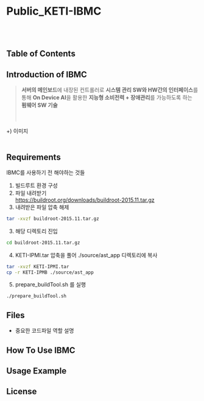 # Public_KETI-IBMC 
<br/><br/>
<!--## 목차 
<br/><br/>
## 프로젝트 목적 및 용도 
- 이 프로젝트는 무엇을 위한 것인가
- 어떤 문제를 해결할 수 있는가
- 어떤 사람들이 이 프로젝트를 사용하면 좋은가
- 어떻게 작동하는가
<br/><br/>
## 프로젝트를 시작하는 방법 
프로젝트를 처음 사용하기 위해 필요한 내용
- 프로젝트를 설치, 사용하기 위해 필요한 전제조건이 있는가
- 어떻게 설치, 사용, 테스트 하는가
- 설치 가이드 문서는 어디에 있는가
  - 실행환경 ( OS, 컴파일러 혹은 하드웨어 관련 / CPU, RAM / Built with C++.. )
  - 코드 실행전 설치해야할 패키지 혹은 의존성이 걸리는 문제들<br/>
<br/><br/>
## 중요 코드파일 
해당 파일이 무슨 역할인지 설명
<br/><br/>
## 사용 방법 
프로그램을 어떻게 작동시키는가, usage example 을 함께 작성
<br/><br/>
## 버전 관리 (업데이트 내역)
<br/><br/>
## License 
<br/><br/>
## Contributing 
<br/><br/>
## Contact & Authors 
-->  

## Table of Contents

## Introduction of IBMC  
> **서버의 메인보드**에 내장된 컨트롤러로 **시스템 관리 SW와 HW간의 인터페이스**를 통해 **On Device AI**을 활용한 **지능형 소비전력 + 장애관리**를 가능하도록 하는 **펌웨어 SW 기술**  
<br/><br/>

+) 이미지
<br/><br/>

## Requirements  
IBMC를 사용하기 전 해야하는 것들  
1. 빌드루트 환경 구성  
  1. 파일 내려받기  
  <https://buildroot.org/downloads/buildroot-2015.11.tar.gz>  
  2. 내려받은 파일 압축 해제  
  ```bash
  tar -xvzf buildroot-2015.11.tar.gz
  ```  
  
  3. 해당 디렉토리 진입  
  ```bash
  cd buildroot-2015.11.tar.gz
  ```
  
  
  4. KETI-IPMI.tar 압축을 풀어 ./source/ast_app 디렉토리에 복사
  ```bash
  tar -xvzf KETI-IPMI.tar  
  cp -r KETI-IPMB ./source/ast_app  
  ```
  
  5. prepare_buildTool.sh 를 실행
  ```bash
  ./prepare_buildTool.sh
  ```
  
## Files
- 중요한 코드파일 역할 설명

## How To Use IBMC

## Usage Example

## License










